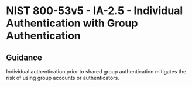 # NIST 800-53v5 - IA-2.5 - Individual Authentication with Group Authentication
## Guidance
Individual authentication prior to shared group authentication mitigates the risk of using group accounts or authenticators.